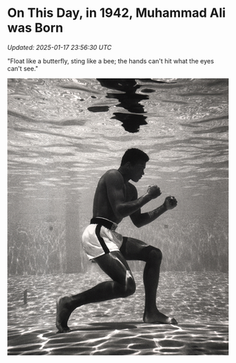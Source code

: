 # On This Day, in 1942, Muhammad Ali was Born

_Updated: 2025-01-17 23:56:30 UTC_

"Float like a butterfly, sting like a bee; the hands can't hit what the eyes can't see."

![](.github/date-management/images/muhammad-ali-underwater.jpg)
